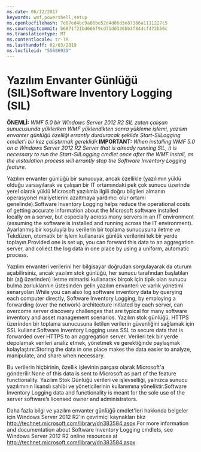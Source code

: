```yaml
---
ms.date: 06/12/2017
keywords: wmf,powershell,setup
ms.openlocfilehash: 7e87ed4bc9a86be52d4d06d3e87386a1111227c5
ms.sourcegitcommit: b6871f21bd666f9cd71dd336bb3f844cf472b56c
ms.translationtype: MT
ms.contentlocale: tr-TR
ms.lasthandoff: 02/03/2019
ms.locfileid: "55686939"
---
```

# <a name="software-inventory-logging-sil"></a><span data-ttu-id="d134a-102">Yazılım Envanter Günlüğü (SIL)</span><span class="sxs-lookup"><span data-stu-id="d134a-102">Software Inventory Logging (SIL)</span></span>

<span data-ttu-id="d134a-103">**ÖNEMLİ:** *WMF 5.0 bir Windows Server 2012 R2 SIL zaten çalışan sunucusunda yüklerken WMF yüklendikten sonra yükleme işlemi, yazılım envanter günlüğü özelliği errantly durduracak şekilde Start-SilLogging cmdlet'i bir kez çalıştırmak gereklidir.*</span><span class="sxs-lookup"><span data-stu-id="d134a-103">**IMPORTANT:** *When installing WMF 5.0 on a Windows Server 2012 R2 Server that is already running SIL, it is necessary to run the Start-SilLogging cmdlet once after the WMF install, as the installation process will errantly stop the Software Inventory Logging feature.*</span></span>

<span data-ttu-id="d134a-104">Yazılım envanter günlüğü bir sunucuya, ancak özellikle (yazılımın yüklü olduğu varsayılarak ve çalışan bir IT ortamındaki pek çok sunucu üzerinde yerel olarak yüklü Microsoft yazılımla ilgili doğru bilgileri almanın operasyonel maliyetlerini azaltmaya yardımcı olur ortamı genelinde).</span><span class="sxs-lookup"><span data-stu-id="d134a-104">Software Inventory Logging helps reduce the operational costs of getting accurate information about the Microsoft software installed locally on a server, but especially across many servers in an IT environment (assuming the software is installed and running across the IT environment).</span></span> <span data-ttu-id="d134a-105">Ayarlanmış bir koşuluyla bu verilerin bir toplama sunucusuna iletme ve Tekdüzen, otomatik bir işlem kullanarak günlük verilerini tek bir yerde toplayın.</span><span class="sxs-lookup"><span data-stu-id="d134a-105">Provided one is set up, you can forward this data to an aggregation server, and collect the log data in one place by using a uniform, automatic process.</span></span>

<span data-ttu-id="d134a-106">Yazılım envanteri verilerini her bilgisayar doğrudan sorgulayarak da oturum açabilirsiniz, ancak yazılım stok günlüğü, her sunucu tarafından başlatılan bir (ağ üzerinden) iletme mimarisi kullanarak birçok için tipik olan sunucu bulma zorluklarının üstesinden gelin yazılım envanteri ve varlık yönetimi senaryoları.</span><span class="sxs-lookup"><span data-stu-id="d134a-106">While you can also log software inventory data by querying each computer directly, Software Inventory Logging, by employing a forwarding (over the network) architecture initiated by each server, can overcome server discovery challenges that are typical for many software inventory and asset management scenarios.</span></span> <span data-ttu-id="d134a-107">Yazılım stok günlüğü, HTTPS üzerinden bir toplama sunucusuna iletilen verilerin güvenliğini sağlamak için SSL kullanır.</span><span class="sxs-lookup"><span data-stu-id="d134a-107">Software Inventory Logging uses SSL to secure data that is forwarded over HTTPS to an aggregation server.</span></span> <span data-ttu-id="d134a-108">Verileri tek bir yerde depolamak verileri analiz etmek, yönetmek ve gerektiğinde paylaşmak kolaylaştırır.</span><span class="sxs-lookup"><span data-stu-id="d134a-108">Storing the data in one place makes the data easier to analyze, manipulate, and share when necessary.</span></span>

<span data-ttu-id="d134a-109">Bu verilerin hiçbirinin, özellik işlevinin parçası olarak Microsoft'a gönderilir.</span><span class="sxs-lookup"><span data-stu-id="d134a-109">None of this data is sent to Microsoft as part of the feature functionality.</span></span> <span data-ttu-id="d134a-110">Yazılım Stok Günlüğü verileri ve işlevselliği, yalnızca sunucu yazılımının lisanslı sahibi ve yöneticilerinin kullanımına yöneliktir.</span><span class="sxs-lookup"><span data-stu-id="d134a-110">Software Inventory Logging data and functionality is meant for the sole use of the server software’s licensed owner and administrators.</span></span>

<span data-ttu-id="d134a-111">Daha fazla bilgi ve yazılım envanter günlüğü cmdlet'leri hakkında belgeler için Windows Server 2012 R2'in çevrimiçi kaynakları bkz <http://technet.microsoft.com/library/dn383584.aspx>.</span><span class="sxs-lookup"><span data-stu-id="d134a-111">For more information and documentation about Software Inventory Logging cmdlets, see Windows Server 2012 R2 online resources at <http://technet.microsoft.com/library/dn383584.aspx>.</span></span>
